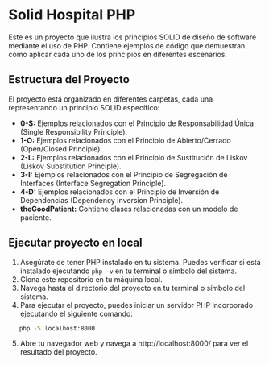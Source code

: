
# Solid Hospital PHP
Este es un proyecto que ilustra los principios SOLID de diseño de software mediante el uso de PHP. Contiene ejemplos de código que demuestran cómo aplicar cada uno de los principios en diferentes escenarios.

## Estructura del Proyecto

El proyecto está organizado en diferentes carpetas, cada una representando un principio SOLID específico:

- **0-S:** Ejemplos relacionados con el Principio de Responsabilidad Única (Single Responsibility Principle).
- **1-O:** Ejemplos relacionados con el Principio de Abierto/Cerrado (Open/Closed Principle).
- **2-L:** Ejemplos relacionados con el Principio de Sustitución de Liskov (Liskov Substitution Principle).
- **3-I:** Ejemplos relacionados con el Principio de Segregación de Interfaces (Interface Segregation Principle).
- **4-D:** Ejemplos relacionados con el Principio de Inversión de Dependencias (Dependency Inversion Principle).
- **theGoodPatient:** Contiene clases relacionadas con un modelo de paciente.

## Ejecutar proyecto en local

1. Asegúrate de tener PHP instalado en tu sistema. Puedes verificar si está instalado ejecutando `php -v` en tu terminal o símbolo del sistema.
2. Clona este repositorio en tu máquina local.
3. Navega hasta el directorio del proyecto en tu terminal o símbolo del sistema.
4. Para ejecutar el proyecto, puedes iniciar un servidor PHP incorporado ejecutando el siguiente comando:

```bash
   php -S localhost:8000
```
5. Abre tu navegador web y navega a http://localhost:8000/ para ver el resultado del proyecto.

